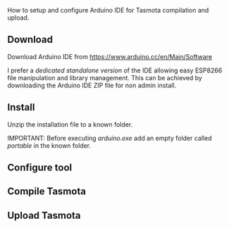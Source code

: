 How to setup and configure Arduino IDE for Tasmota compilation and upload.


## Download
Download Arduino IDE from https://www.arduino.cc/en/Main/Software

I prefer a *dedicated standalone version* of the IDE allowing easy ESP8266 file manipulation and library management. This can be achieved by downloading the Arduino IDE ZIP file for non admin install.

## Install
Unzip the installation file to a known folder.

IMPORTANT: Before executing *arduino.exe* add an empty folder called *portable* in the known folder.

## Configure tool


## Compile Tasmota


## Upload Tasmota